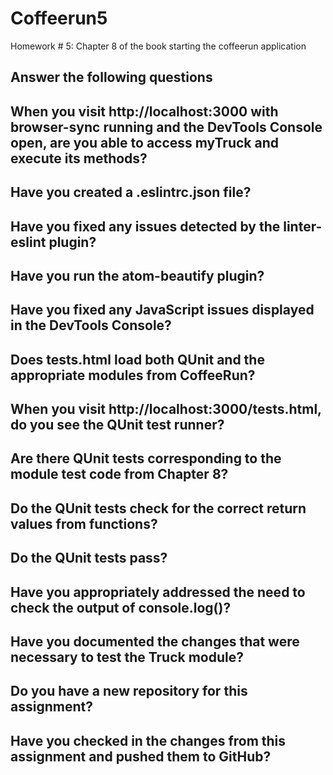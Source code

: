 # Coffeerun5

Homework # 5: Chapter 8 of the book
starting the coffeerun application

Answer the following questions
--------------------------------
When you visit http://localhost:3000 with browser-sync running and the DevTools Console open, are you able to access myTruck and execute its methods?
-
Have you created a .eslintrc.json file?
-
Have you fixed any issues detected by the linter-eslint plugin?
-
Have you run the atom-beautify plugin?
-
Have you fixed any JavaScript issues displayed in the DevTools Console?
-
Does tests.html load both QUnit and the appropriate modules from CoffeeRun?
-
When you visit http://localhost:3000/tests.html, do you see the QUnit test runner?
-
Are there QUnit tests corresponding to the module test code from Chapter 8?
-
Do the QUnit tests check for the correct return values from functions?
-
Do the QUnit tests pass?
-
Have you appropriately addressed the need to check the output of console.log()?
-
Have you documented the changes that were necessary to test the Truck module?
-
Do you have a new repository for this assignment?
-
Have you checked in the changes from this assignment and pushed them to GitHub?
-
